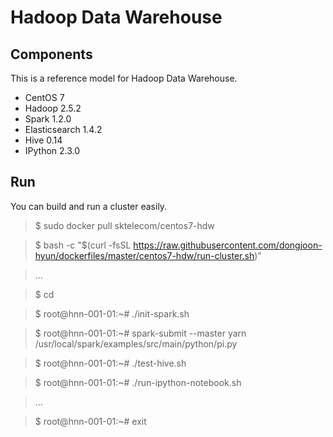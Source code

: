 Hadoop Data Warehouse
====================

Components
----------
This is a reference model for Hadoop Data Warehouse.

* CentOS 7
* Hadoop 2.5.2
* Spark 1.2.0
* Elasticsearch 1.4.2
* Hive 0.14
* IPython 2.3.0

Run
---
You can build and run a cluster easily.

> $ sudo docker pull sktelecom/centos7-hdw

> $ bash -c "$(curl -fsSL https://raw.githubusercontent.com/dongjoon-hyun/dockerfiles/master/centos7-hdw/run-cluster.sh)"

> ...

> $ cd

> $ root@hnn-001-01:~# ./init-spark.sh 

> $ root@hnn-001-01:~# spark-submit --master yarn /usr/local/spark/examples/src/main/python/pi.py

> $ root@hnn-001-01:~# ./test-hive.sh 

> $ root@hnn-001-01:~# ./run-ipython-notebook.sh

> ...

> $ root@hnn-001-01:~# exit
